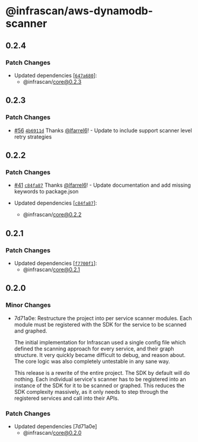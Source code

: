 # @infrascan/aws-dynamodb-scanner

## 0.2.4

### Patch Changes

- Updated dependencies [[`647a680`](https://github.com/infrascan/infrascan/commit/647a680af9efc08107a6f315a0d0aedb630559ec)]:
  - @infrascan/core@0.2.3

## 0.2.3

### Patch Changes

- [#56](https://github.com/infrascan/infrascan/pull/56) [`4b6911d`](https://github.com/infrascan/infrascan/commit/4b6911d07cfc846389c30317becdf63e95768386) Thanks [@lfarrel6](https://github.com/lfarrel6)! - Update to include support scanner level retry strategies

## 0.2.2

### Patch Changes

- [#41](https://github.com/infrascan/infrascan/pull/41) [`c84fa87`](https://github.com/infrascan/infrascan/commit/c84fa87fa66fef97533ea597f431c8fe135cf1b2) Thanks [@lfarrel6](https://github.com/lfarrel6)! - Update documentation and add missing keywords to package.json

- Updated dependencies [[`c84fa87`](https://github.com/infrascan/infrascan/commit/c84fa87fa66fef97533ea597f431c8fe135cf1b2)]:
  - @infrascan/core@0.2.2

## 0.2.1

### Patch Changes

- Updated dependencies [[`f7700f1`](https://github.com/infrascan/infrascan/commit/f7700f11568e413ba2ccefc990fc683bdfdeb01d)]:
  - @infrascan/core@0.2.1

## 0.2.0

### Minor Changes

- 7d71a0e: Restructure the project into per service scanner modules. Each module must be registered with the SDK for the service to be scanned and graphed.

  The initial implementation for Infrascan used a single config file which defined the scanning approach for every service, and their graph structure. It very quickly became difficult to debug, and reason about. The core logic was also completely untestable in any sane way.

  This release is a rewrite of the entire project. The SDK by default will do nothing. Each individual service's scanner has to be registered into an instance of the SDK for it to be scanned or graphed. This reduces the SDK complexity massively, as it only needs to step through the registered services and call into their APIs.

### Patch Changes

- Updated dependencies [7d71a0e]
  - @infrascan/core@0.2.0
